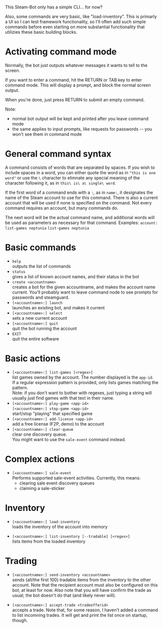 This Steam-Bot only has a simple CLI... for now?

Also, some commands are very basic, like "load-inventory". This is primarly a UI so I can test framework functionality, so I'll often add such simple commands before even starting on more substantial functionality that utilizies these basic building blocks.

# Activating command mode

Normally, the bot just outputs whatever messages it wants to tell to the screen.

If you want to enter a command, hit the RETURN or TAB key to enter command mode. This will display a prompt, and block the normal screen output.

When you're done, just press RETURN to submit an empty command.

Note:
* normal bot output will be kept and printed after you leave command mode
* the same applies to input prompts, like requests for passwords -- you won't see them in command mode

# General command syntax

A command consists of words that are separated by spaces. If you wish to include spaces in a word, you can either quote the word as in `"this is one word"` or use the `\` character to elimnate any special meaning of the character following it, as in `this\ is\ a\ single\ word`.

If the first word of a command ends with a `:`, as in `name:`, it designates the name of the Steam account to use for this command. There is also a current account that will be used if none is specified on the command. Not every command requires an account, but many commands do.

The next word will be the actual command name, and additional words will be used as parameters as necessary for that command. Examples:
   `account: list-games neptunia`
   `list-games neptunia`

# Basic commands

* `help`\
outputs the list of commands
* `status`\
gives a list of known account names, and their status in the bot
* `create <accountname>`\
  creates a bot for the given accountname, and makes the account name current. You'll probably want to leave command node to see prompts for passwords and steamguard.
* `[<accountname>:] launch`\
  launches an existing bot, and makes it current
* `[<accountname>:] select`\
  sets a new current account
* `[<accountname>:] quit`\
   quit the bot running the account
* `EXIT`\
  quit the entire software

# Basic actions

* `[<accountname>:] list-games [<regex>]`\
   list games owned by the account. The number displayed is the `app-id`.\
   If a regular expression pattern is provided, only lists games matching the pattern.\
   Note: if you don't want to bother with regexes, just typing a string will usually just find games with that text in their name.
* `[<accountname>:] play-game <app-id>`\
  `[<accountname>:] stop-game <app-id>`\
  start/stop "playing" that specified game
* `[<accountname>:] add-license <app-id>`\
  add a free license (F2P, demo) to the account
* `[<accountname>:] clear-queue`\
  clear one discovery queue.\
  You might want to use the `sale-event` command instead.

# Complex actions

* `[<accountname>:] sale-event`\
  Performs supported sale-event activities. Currently, this means:
  * clearing sale event discovery queues
  * claiming a sale-sticker

# Inventory

* `[<accountname>:] load-inventory`\
  loads the inventory of the account into memory

* `[<accountname>:] list-inventory [--tradable] [<regex>]`\
  lists items from the loaded inventory

# Trading

* `[<accountname>:] send-inventory <accountname>`\
  sends (all/the first 100) tradable items from the inventory to the other account.
  Note that the recipient account must also be configured on this bot, at least for now.
  Also note that you will have confirm the trade as usual; the bot doesn't do that (and likely never will).

* `[<accountname>:] accept-trade <tradeofferid>`\
  accepts a trade.
  Note that, for some reason, I haven't added a command to list incomning trades. It will get and print the list once on startup, though.
